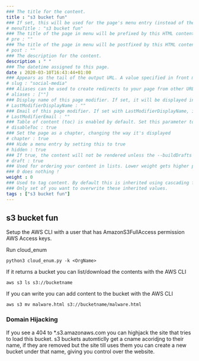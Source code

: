```yaml
---
### The title for the content.
title : "s3 bucket fun"
### If set, this will be used for the page's menu entry (instead of the `title` attribute)
# menuTitle : "s3 bucket fun"
### The title of the page in menu will be prefixed by this HTML content
# pre : ""
### The title of the page in menu will be postfixed by this HTML content
# post : ""
### The description for the content.
description : " "
### The datetime assigned to this page.
date : 2020-03-10T16:43:44+01:00
### Appears as the tail of the output URL. A value specified in front matter will override the segment of the URL based on the filename.
# slug : "social-media"
### Aliases can be used to create redirects to your page from other URLs.
# aliases : [""]
### Display name of this page modifier. If set, it will be displayed in the footer.
# LastModifierDisplayName : ""
### Email of this page modifier. If set with LastModifierDisplayName, it will be displayed in the footer
# LastModifierEmail : ""
### Table of content (toc) is enabled by default. Set this parameter to true to disable it.
# disableToc : true
### Set the page as a chapter, changing the way it's displayed
# chapter : true
### Hide a menu entry by setting this to true
# hidden : true
### If true, the content will not be rendered unless the --buildDrafts flag is passed to the hugo command.
# draft : true
### Used for ordering your content in lists. Lower weight gets higher precedence. So content with lower weight will come first.
### 0 does nothing !
weight : 0
### Used to tag content. By default this is inherited using cascading from _index.md files
### Only set of you want to overwrite these inherited values.
tags : ["s3 bucket fun"]
---
```


## s3 bucket fun

Setup the AWS CLI with a user that has AmazonS3FullAccess permission AWS Access keys.

Run cloud_enum

```
python3 cloud_enum.py -k <OrgName>
```

If it returns a bucket you can list/download the contents with the AWS CLI

```
aws s3 ls s3://bucketname
```

If you can write you can add content to the bucket with the AWS CLI

```
aws s3 mv malware.html s3://bucketname/malware.html
```

### Domain Hijacking

If you see a 404 to *.s3.amazonaws.com you can highjack the site that tries to load this bucket.
s3 buckets automticlly get a cname acoridjng to their name, if they are removed but the site till uses them you can create a new bucket under that name, giving you control over the website.